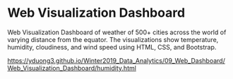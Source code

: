 # Web Visualization Dashboard

Web Visualization Dashboard of weather of 500+ cities across the world of varying distance from the equator. The visualizations show temperature, humidity, cloudiness, and wind speed using HTML, CSS, and Bootstrap.

https://yduong3.github.io/Winter2019_Data_Analytics/09_Web_Dashboard/Web_Visualization_Dashboard/humidity.html
